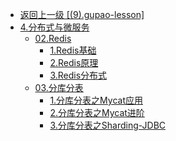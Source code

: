 - [返回上一级 [(9).gupao-lesson]](2.JavaNotes/(9).gupao-lesson/)
- [4.分布式与微服务](2.JavaNotes/(9).gupao-lesson/4.分布式与微服务/)
  - [02.Redis](2.JavaNotes/(9).gupao-lesson/4.分布式与微服务/02.Redis/)
    - [1.Redis基础](2.JavaNotes/(9).gupao-lesson/4.分布式与微服务/02.Redis/1.Redis基础.md)
    - [2.Redis原理](2.JavaNotes/(9).gupao-lesson/4.分布式与微服务/02.Redis/2.Redis原理.md)
    - [3.Redis分布式](2.JavaNotes/(9).gupao-lesson/4.分布式与微服务/02.Redis/3.Redis分布式.md)
  - [03.分库分表](2.JavaNotes/(9).gupao-lesson/4.分布式与微服务/03.分库分表/)
    - [1.分库分表之Mycat应用](2.JavaNotes/(9).gupao-lesson/4.分布式与微服务/03.分库分表/1.分库分表之Mycat应用.md)
    - [2.分库分表之Mycat进阶](2.JavaNotes/(9).gupao-lesson/4.分布式与微服务/03.分库分表/2.分库分表之Mycat进阶.md)
    - [3.分库分表之Sharding-JDBC](2.JavaNotes/(9).gupao-lesson/4.分布式与微服务/03.分库分表/3.分库分表之Sharding-JDBC.md)
